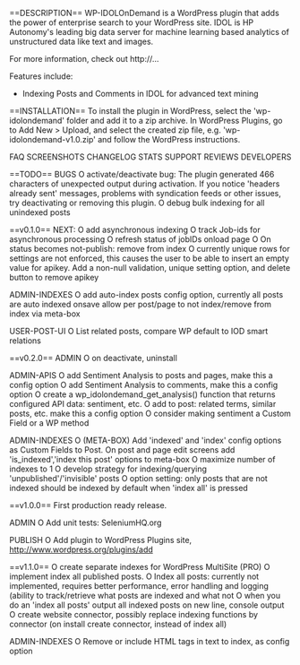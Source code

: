 ==DESCRIPTION==
WP-IDOLOnDemand is a WordPress plugin that adds the power of enterprise search 
to your WordPress site. IDOL is HP Autonomy's leading big data server for 
machine learning based analytics of unstructured data like text and images. 

For more information, check out http://...

Features include:
- Indexing Posts and Comments in IDOL for advanced text mining


==INSTALLATION== 
To install the plugin in WordPress, select the 'wp-idolondemand' folder and add 
it to a zip archive. In WordPress Plugins, go to Add New > Upload, and select 
the created zip file, e.g. 'wp-idolondemand-v1.0.zip' and follow the WordPress 
instructions.

FAQ 
SCREENSHOTS 
CHANGELOG 
STATS 
SUPPORT 
REVIEWS 
DEVELOPERS

 
==TODO==
BUGS
O activate/deactivate bug: The plugin generated 466 characters of unexpected 
  output during activation. If you notice 'headers already sent' messages, 
  problems with syndication feeds or other issues, try deactivating or removing 
  this plugin.
O debug bulk indexing for all unindexed posts

==v0.1.0==
NEXT:
O add asynchronous indexing
O track Job-ids for asynchronous processing
O refresh status of jobIDs onload page
O On status becomes not-publish: remove from index
O currently unique rows for settings are not enforced, this causes the user to 
  be able to insert an empty value for apikey. Add a non-null validation, unique 
  setting option, and delete button to remove apikey

ADMIN-INDEXES
O add auto-index posts config option, currently all posts are auto indexed onsave
  allow per post/page to not index/remove from index via meta-box

USER-POST-UI
O List related posts, compare WP default to IOD smart relations

==v0.2.0==
ADMIN
O on deactivate, uninstall

ADMIN-APIS
O add Sentiment Analysis to posts and pages, make this a config option
O add Sentiment Analysis to comments, make this a config option
O create a wp_idolondemand_get_analysis() function that returns configured API 
  data: sentiment, etc.
O add to post: related terms, similar posts, etc. make this a config option
O consider making sentiment a Custom Field or a WP method

ADMIN-INDEXES
O (META-BOX) Add 'indexed' and 'index' config options as Custom Fields to Post.
  On post and page edit screens add 'is_indexed','index this post' options to 
  meta-box
O maximize number of indexes to 1
O develop strategy for indexing/querying 'unpublished'/'invisible' posts
O option setting: only posts that are not indexed should be indexed by default
  when 'index all' is pressed

==v1.0.0==
First production ready release.

ADMIN
O Add unit tests: SeleniumHQ.org

PUBLISH
O Add plugin to WordPress Plugins site, http://www.wordpress.org/plugins/add



==v1.1.0==
O create separate indexes for WordPress MultiSite (PRO)
O implement index all published posts. O Index all posts: 
  currently not implemented, requires better performance, error 
  handling and logging (ability to track/retrieve what posts are indexed and 
  what not
O when you do an 'index all posts' output all indexed posts on new line, console 
  output
O create website connector, possibly replace indexing functions by connector (on
  install create connector, instead of index all)

ADMIN-INDEXES
O Remove or include HTML tags in text to index, as config option


